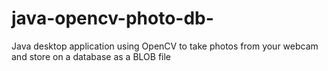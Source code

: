 # java-opencv-photo-db-
Java desktop application using OpenCV to take photos from your webcam and store on a database as a BLOB file

